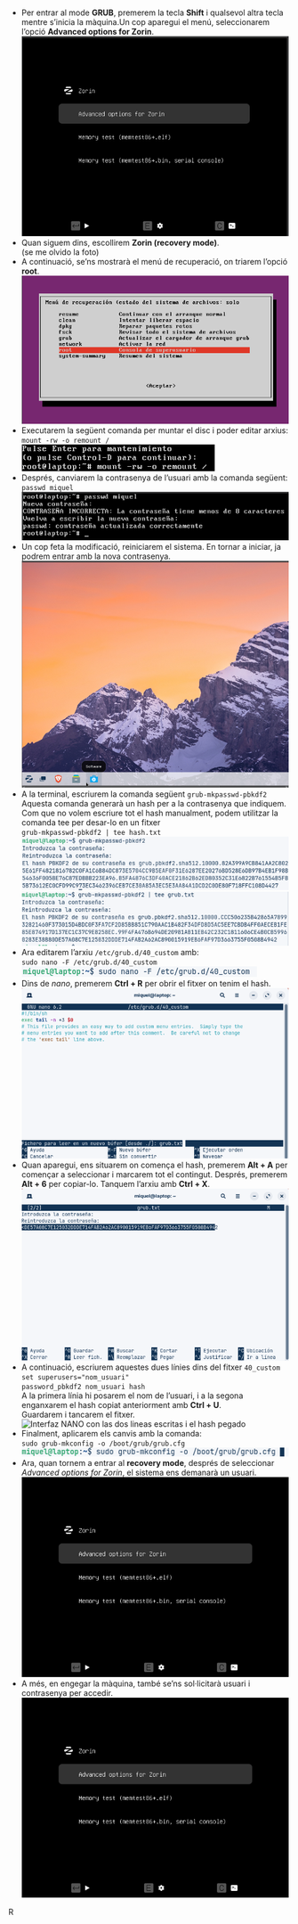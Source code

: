  

#### 

- Per entrar al mode **GRUB**, premerem la tecla **Shift** i qualsevol altra tecla mentre s’inicia la màquina.Un cop aparegui el menú, seleccionarem l’opció **Advanced options for Zorin**.
![Menu inicial GRUB Zorin OS](img/image1.png)
- Quan siguem dins, escollirem **Zorin (recovery mode)**.  
  (se me olvido la foto)  
- A continuació, se’ns mostrarà el menú de recuperació, on triarem l’opció **root**.  
![Menu de recuperacion de Zorin amb diverses opcions](img/image2.png) 
- Executarem la següent comanda per muntar el disc i poder editar arxius:  
  `mount -rw -o remount /`  
![Terminal Con la comanda mount](img/image3.png)  
- Després, canviarem la contrasenya de l’usuari amb la comanda següent:  
  `passwd miquel`  
![Terminal Con la comanda passwd](img/image4.png) 
- Un cop feta la modificació, reiniciarem el sistema. En tornar a iniciar, ja podrem entrar amb la nova contrasenya.  
  ![Escritori Zorin](img/image5.png)
- A la terminal, escriurem la comanda següent `grub-mkpasswd-pbkdf2` Aquesta comanda generarà un hash per a la contrasenya que indiquem. Com que no volem escriure tot el hash manualment, podem utilitzar la comanda tee per desar-lo en un fitxer  
  `grub-mkpasswd-pbkdf2 | tee hash.txt`  
  ![Terminal Con la comanda grub](img/image6.png)  
  ![Terminal Con la comanda grub i tee](img/image7.png)
- Ara editarem l’arxiu `/etc/grub.d/40_custom` amb:  
  `sudo nano -F /etc/grub.d/40_custom`  
  ![Terminal Con la comanda sudo nano](img/image8.png) 
- Dins de *nano*, premerem **Ctrl \+ R** per obrir el fitxer on tenim el hash.  
  ![Interfaz NANO escribiendo buffer](img/image9.png)  
- Quan aparegui, ens situarem on comença el hash, premerem **Alt \+ A** per començar a seleccionar i marcarem tot el contingut. Després, premerem **Alt \+ 6** per copiar-lo. Tanquem l’arxiu amb **Ctrl \+ X**.  
  ![Interfaz NANO copiando el hash](img/image10.png)  
- A continuació, escriurem aquestes dues línies dins del fitxer `40_custom`  
  `set superusers="nom_usuari"`  
  `password_pbkdf2 nom_usuari hash`  
  A la primera línia hi posarem el nom de l’usuari, i a la segona enganxarem el hash copiat anteriorment amb **Ctrl \+ U**.  
  Guardarem i tancarem el fitxer.  
  ![Interfaz NANO con las dos lineas escritas i el hash pegado](img/image11,png)
- Finalment, aplicarem els canvis amb la comanda:  
  `sudo grub-mkconfig -o /boot/grub/grub.cfg`  
  ![Termianl Con la comanda grub](img/image12.png)  
- Ara, quan tornem a entrar al **recovery mode**, després de seleccionar *Advanced options for Zorin*, el sistema ens demanarà un usuari.  
  ![Menu grub Zorin](img/image13.png)  
- A més, en engegar la màquina, també se’ns sol·licitarà usuari i contrasenya per accedir.  
  ![Pantalla de que se requiere usuario y contrsaeña](img/image14.png)

R
